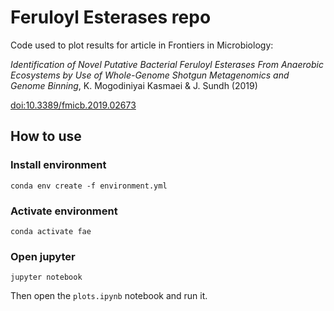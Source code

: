 # Feruloyl Esterases repo
Code used to plot results for article in Frontiers in Microbiology:

*Identification of Novel Putative Bacterial Feruloyl Esterases From 
Anaerobic Ecosystems by Use of Whole-Genome Shotgun Metagenomics 
and Genome Binning*, K. Mogodiniyai Kasmaei & J. Sundh (2019)

[doi:10.3389/fmicb.2019.02673](https://doi.org/10.3389/fmicb.2019.02673)

## How to use
### Install environment

```
conda env create -f environment.yml
```

### Activate environment

```
conda activate fae
```

### Open jupyter

```
jupyter notebook
```

Then open the `plots.ipynb` notebook and run it.
